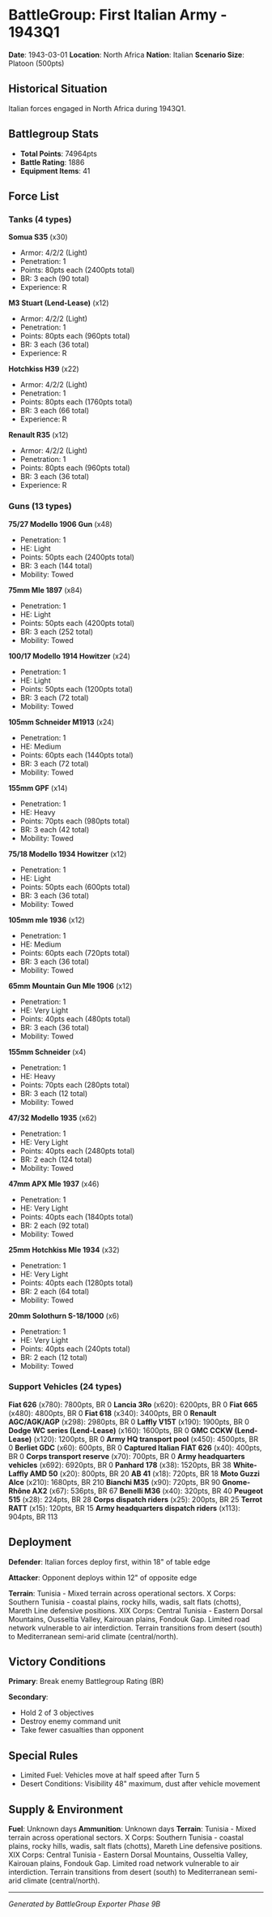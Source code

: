 # BattleGroup: First Italian Army - 1943Q1

**Date**: 1943-03-01
**Location**: North Africa
**Nation**: Italian
**Scenario Size**: Platoon (500pts)

## Historical Situation

Italian forces engaged in North Africa during 1943Q1.

## Battlegroup Stats

- **Total Points**: 74964pts
- **Battle Rating**: 1886
- **Equipment Items**: 41

## Force List

### Tanks (4 types)

**Somua S35** (x30)
- Armor: 4/2/2 (Light)
- Penetration: 1
- Points: 80pts each (2400pts total)
- BR: 3 each (90 total)
- Experience: R

**M3 Stuart (Lend-Lease)** (x12)
- Armor: 4/2/2 (Light)
- Penetration: 1
- Points: 80pts each (960pts total)
- BR: 3 each (36 total)
- Experience: R

**Hotchkiss H39** (x22)
- Armor: 4/2/2 (Light)
- Penetration: 1
- Points: 80pts each (1760pts total)
- BR: 3 each (66 total)
- Experience: R

**Renault R35** (x12)
- Armor: 4/2/2 (Light)
- Penetration: 1
- Points: 80pts each (960pts total)
- BR: 3 each (36 total)
- Experience: R

### Guns (13 types)

**75/27 Modello 1906 Gun** (x48)
- Penetration: 1
- HE: Light
- Points: 50pts each (2400pts total)
- BR: 3 each (144 total)
- Mobility: Towed

**75mm Mle 1897** (x84)
- Penetration: 1
- HE: Light
- Points: 50pts each (4200pts total)
- BR: 3 each (252 total)
- Mobility: Towed

**100/17 Modello 1914 Howitzer** (x24)
- Penetration: 1
- HE: Light
- Points: 50pts each (1200pts total)
- BR: 3 each (72 total)
- Mobility: Towed

**105mm Schneider M1913** (x24)
- Penetration: 1
- HE: Medium
- Points: 60pts each (1440pts total)
- BR: 3 each (72 total)
- Mobility: Towed

**155mm GPF** (x14)
- Penetration: 1
- HE: Heavy
- Points: 70pts each (980pts total)
- BR: 3 each (42 total)
- Mobility: Towed

**75/18 Modello 1934 Howitzer** (x12)
- Penetration: 1
- HE: Light
- Points: 50pts each (600pts total)
- BR: 3 each (36 total)
- Mobility: Towed

**105mm mle 1936** (x12)
- Penetration: 1
- HE: Medium
- Points: 60pts each (720pts total)
- BR: 3 each (36 total)
- Mobility: Towed

**65mm Mountain Gun Mle 1906** (x12)
- Penetration: 1
- HE: Very Light
- Points: 40pts each (480pts total)
- BR: 3 each (36 total)
- Mobility: Towed

**155mm Schneider** (x4)
- Penetration: 1
- HE: Heavy
- Points: 70pts each (280pts total)
- BR: 3 each (12 total)
- Mobility: Towed

**47/32 Modello 1935** (x62)
- Penetration: 1
- HE: Very Light
- Points: 40pts each (2480pts total)
- BR: 2 each (124 total)
- Mobility: Towed

**47mm APX Mle 1937** (x46)
- Penetration: 1
- HE: Very Light
- Points: 40pts each (1840pts total)
- BR: 2 each (92 total)
- Mobility: Towed

**25mm Hotchkiss Mle 1934** (x32)
- Penetration: 1
- HE: Very Light
- Points: 40pts each (1280pts total)
- BR: 2 each (64 total)
- Mobility: Towed

**20mm Solothurn S-18/1000** (x6)
- Penetration: 1
- HE: Very Light
- Points: 40pts each (240pts total)
- BR: 2 each (12 total)
- Mobility: Towed

### Support Vehicles (24 types)

**Fiat 626** (x780): 7800pts, BR 0
**Lancia 3Ro** (x620): 6200pts, BR 0
**Fiat 665** (x480): 4800pts, BR 0
**Fiat 618** (x340): 3400pts, BR 0
**Renault AGC/AGK/AGP** (x298): 2980pts, BR 0
**Laffly V15T** (x190): 1900pts, BR 0
**Dodge WC series (Lend-Lease)** (x160): 1600pts, BR 0
**GMC CCKW (Lend-Lease)** (x120): 1200pts, BR 0
**Army HQ transport pool** (x450): 4500pts, BR 0
**Berliet GDC** (x60): 600pts, BR 0
**Captured Italian FIAT 626** (x40): 400pts, BR 0
**Corps transport reserve** (x70): 700pts, BR 0
**Army headquarters vehicles** (x692): 6920pts, BR 0
**Panhard 178** (x38): 1520pts, BR 38
**White-Laffly AMD 50** (x20): 800pts, BR 20
**AB 41** (x18): 720pts, BR 18
**Moto Guzzi Alce** (x210): 1680pts, BR 210
**Bianchi M35** (x90): 720pts, BR 90
**Gnome-Rhône AX2** (x67): 536pts, BR 67
**Benelli M36** (x40): 320pts, BR 40
**Peugeot 515** (x28): 224pts, BR 28
**Corps dispatch riders** (x25): 200pts, BR 25
**Terrot RATT** (x15): 120pts, BR 15
**Army headquarters dispatch riders** (x113): 904pts, BR 113

## Deployment

**Defender**: Italian forces deploy first, within 18" of table edge

**Attacker**: Opponent deploys within 12" of opposite edge

**Terrain**: Tunisia - Mixed terrain across operational sectors. X Corps: Southern Tunisia - coastal plains, rocky hills, wadis, salt flats (chotts), Mareth Line defensive positions. XIX Corps: Central Tunisia - Eastern Dorsal Mountains, Ousseltia Valley, Kairouan plains, Fondouk Gap. Limited road network vulnerable to air interdiction. Terrain transitions from desert (south) to Mediterranean semi-arid climate (central/north).

## Victory Conditions

**Primary**: Break enemy Battlegroup Rating (BR)

**Secondary**:
- Hold 2 of 3 objectives
- Destroy enemy command unit
- Take fewer casualties than opponent

## Special Rules

- Limited Fuel: Vehicles move at half speed after Turn 5
- Desert Conditions: Visibility 48" maximum, dust after vehicle movement

## Supply & Environment

**Fuel**: Unknown days
**Ammunition**: Unknown days
**Terrain**: Tunisia - Mixed terrain across operational sectors. X Corps: Southern Tunisia - coastal plains, rocky hills, wadis, salt flats (chotts), Mareth Line defensive positions. XIX Corps: Central Tunisia - Eastern Dorsal Mountains, Ousseltia Valley, Kairouan plains, Fondouk Gap. Limited road network vulnerable to air interdiction. Terrain transitions from desert (south) to Mediterranean semi-arid climate (central/north).

---

*Generated by BattleGroup Exporter Phase 9B*
